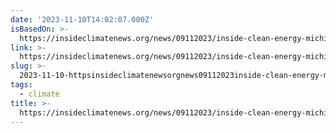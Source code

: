 ```yaml
---
date: '2023-11-10T14:02:07.000Z'
isBasedOn: >-
  https://insideclimatenews.org/news/09112023/inside-clean-energy-michigan-ambitious-clean-energy-bills/
link: >-
  https://insideclimatenews.org/news/09112023/inside-clean-energy-michigan-ambitious-clean-energy-bills/
slug: >-
  2023-11-10-httpsinsideclimatenewsorgnews09112023inside-clean-energy-michigan-ambitious-clean-energy-bills
tags:
  - climate
title: >-
  https://insideclimatenews.org/news/09112023/inside-clean-energy-michigan-ambitious-clean-energy-bills/
---
```


